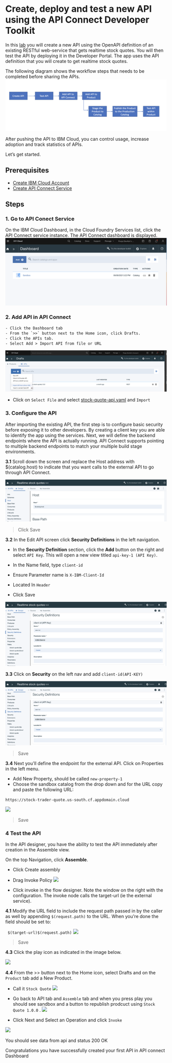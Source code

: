 # Create, deploy and test a new API using the API Connect Developer Toolkit
In this [lab](https://github.com/IBM/api-connect-workshop/blob/main/lab.md) you will create a new API using the OpenAPI definition of an existing RESTful web-service that gets realtime stock quotes. You will then test the API by deploying it in the Developer Portal. The app uses the API definition that you will create to get realtime stock quotes.

The following diagram shows the workflow steps that needs to be completed before sharing the APIs.
![](./images/img5.png)

After pushing the API to IBM Cloud, you can control usage, increase adoption and track statistics of APIs. 

Let’s get started.

## Prerequisites
- [Create IBM Cloud Account](https://github.com/IBM/api-connect-workshop#getting-started)
- [Create API Connect Service](https://github.com/IBM/api-connect-workshop#setting-up-api-connect-service)

## Steps 

### 1. Go to API Conect Service
 On the IBM Cloud Dashboard, in the Cloud Foundry Services list, click the API Connect service instance. The API Connect dashboard is displayed.
![](./images/img4.png)

### 2. Add API in API Connect 
    - Click the Dashboard tab 
    - From the `>>` button next to the Home icon, click Drafts.
    - Click the APIs tab.
    - Select Add > Import API from file or URL

![](./images/img6.png)

- Click on `Select File` and select [stock-quote-api.yaml](https://github.com/IBM/api-connect-workshop/blob/main/stock-quote-api.yaml) and `Import`

### 3. Configure the API

After importing the existing API, the first step is to configure basic security before exposing it to other developers. By creating a client key you are able to identify the app using the services. Next, we will define the backend endpoints where the API is actually running. API Connect supports pointing to multiple backend endpoints to match your multiple build stage environments.

 **3.1** Scroll down the screen and replace the Host address with $(catalog.host) to indicate that you want calls to the external API to go through API Connect.

![](./images/img7.png)

> Click Save 

**3.2**  In the Edit API screen click **Security Definitions** in the left navigation. 
- In the **Security Definition** section, click the **Add** button on the right and select `API Key`. This will open a new view titled `api-key-1 (API Key)`.

- In the Name field, type `client-id`
- Ensure Parameter name is `X-IBM-Client-Id`
- Located In `Header`
- Click Save

![](./images/img8.png)

**3.3** Click on **Security** on the left nav and add `client-id(API-KEY)`

![](./images/img8.png)

> Save

**3.4** Next you'll define the endpoint for the external API. Click on Properties in the left menu.

- Add New Property, should be called `new-property-1`
- Choose the sandbox catalog from the drop down and for the URL copy and paste the following URL:

```https://stock-trader-quote.us-south.cf.appdomain.cloud```

![](./images/img10.png)
> Save

### 4 Test the API 
In the API designer, you have the ability to test the API immediately after creation in the Assemble view.

On the top Navigation, click **Assemble**.

- Click Create assembly
- Drag Invoke Policy
![](./images/img11.png)

- Click invoke in the flow designer. Note the window on the right with the configuration. The invoke node calls the target-url (ie the external service).

**4.1** Modify the URL field to include the request path passed in by the caller as well by appending `$(request.path)` to the URL. When you're done the field should be set to:

``` $(target-url)$(request.path)```
![](./images/img12.png)

> Save 

**4.3** Click the play icon as indicated in the image below.

![](./images/img13.png)

**4.4** From the >> button next to the Home icon, select Drafts and on the `Product` tab add a New Product. 
- Call it `Stock Quote` 
![](./images/img14.png)

- Go back to API tab and `Assemble` tab and when you press play you should see sandbox and a button to republish prodcuct using `Stock Quote 1.0.0` . 
![](./images/img15.png)

- Click Next and Select an Operation and click `Invoke` 

![](./images/img16.png)

You should see data from api and status 200 OK

Congratulations you have successfully created your first API in API connect Dashboard


